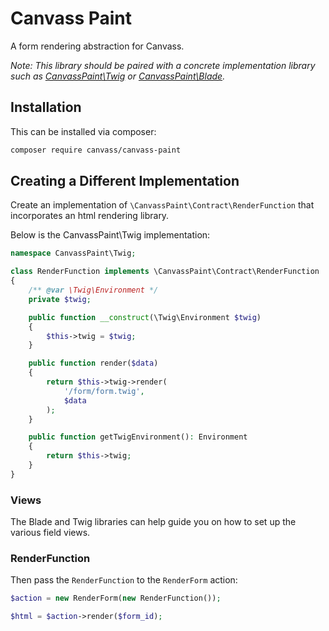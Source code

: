 # Canvass Paint

A form rendering abstraction for Canvass.

*Note: This library should be paired with a concrete implementation library such as [CanvassPaint\Twig](https://github.com/canvass/canvass-paint-twig) or [CanvassPaint\Blade](https://github.com/canvass/canvass-paint-blade).*

## Installation
This can be installed via composer:
```bash
composer require canvass/canvass-paint
```

## Creating a Different Implementation
Create an implementation of `\CanvassPaint\Contract\RenderFunction` that incorporates an html rendering library.

Below is the CanvassPaint\Twig implementation:

```php
namespace CanvassPaint\Twig;

class RenderFunction implements \CanvassPaint\Contract\RenderFunction
{
    /** @var \Twig\Environment */
    private $twig;

    public function __construct(\Twig\Environment $twig)
    {
        $this->twig = $twig;
    }

    public function render($data)
    {
        return $this->twig->render(
            '/form/form.twig',
            $data
        );
    }

    public function getTwigEnvironment(): Environment
    {
        return $this->twig;
    }
}
```

### Views
The Blade and Twig libraries can help guide you on how to set up the various field views.

### RenderFunction
Then pass the `RenderFunction` to the `RenderForm` action:
```php
$action = new RenderForm(new RenderFunction());

$html = $action->render($form_id);
```

